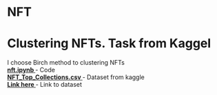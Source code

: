 # NFT
<H1>Clustering NFTs. Task from Kaggel</H1>
I choose Birch method to clustering NFTs
<br>
<b><a href= "https://github.com/OnlyGetC/NFT/blob/main/nft.ipynb"> nft.ipynb </a></b> - Code <br>
<b><a href= "https://github.com/OnlyGetC/NFT/blob/main/NFT_Top_Collections.csv"> NFT_Top_Collections.csv </a></b> - Dataset from kaggle  <br>
<b><a href= "https://www.kaggle.com/nenamalikah/nft-collections-by-sales-volume"> Link here </a></b> - Link to dataset  <br>


